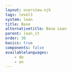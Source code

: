 ```yaml
---
layout: overview.njk
tags: level3
system: lean
title: Base
alternativetitle: Base Lean
parent: lean_it
order: 30
basics: true
components: false
availablelanguages: 
    - de
    - en
---
```

